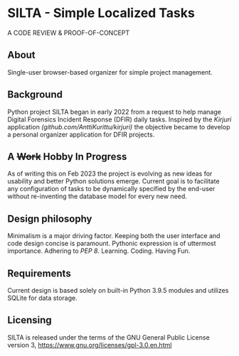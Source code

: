 # SILTA - Simple Localized Tasks
A CODE REVIEW & PROOF-OF-CONCEPT
## About
Single-user browser-based organizer for simple project management.

## Background
Python project SILTA began in early 2022 from a request to help manage Digital Forensics Incident Response (DFIR) daily tasks. Inspired by the *Kirjuri* application *(github.com/AnttiKurittu/kirjuri)* the objective became to develop a personal organizer application for DFIR projects.

## A ~~Work~~ Hobby In Progress
As of writing this on Feb 2023 the project is evolving as new ideas for usability and better Python solutions emerge. Current goal is to facilitate any configuration of tasks to be dynamically specified by the end-user without re-inventing the database model for every new need.

## Design philosophy
Minimalism is a major driving factor. Keeping both the user interface and code design concise is paramount. Pythonic expression is of uttermost importance. Adhering to *PEP 8*. Learning. Coding. Having Fun.

## Requirements
Current design is based solely on built-in Python 3.9.5 modules and utilizes SQLite for data storage.

## Licensing
SILTA is released under the terms of the GNU General Public License version 3, https://www.gnu.org/licenses/gpl-3.0.en.html
